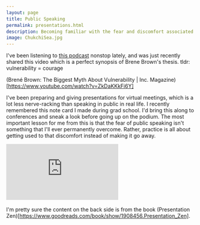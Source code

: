 ```yaml
---
layout: page
title: Public Speaking
permalink: presentations.html
description: Becoming familiar with the fear and discomfort associated with vulnerability
image: ChukchiSea.jpg
---
```

I've been listening to [this podcast](https://brenebrown.com/podcast/introducing-unlocking-us/) nonstop lately, and was just recently shared this video which is a perfect synopsis of Brene Brown's thesis. tldr: vulnerability = courage 

(Brené Brown: The Biggest Myth About Vulnerability | Inc. Magazine)[https://www.youtube.com/watch?v=ZkDaKKkFi6Y]

I've been preparing and giving presentations for virtual meetings, which is a lot less nerve-racking than speaking in public in real life. I recently remembered this note card I made during grad school. I'd bring this along to conferences and sneak a look before going up on the podium. The most important lesson for me from this is that the fear of public speaking isn't something that I'll ever permanently overcome. Rather, practice is all about getting used to that discomfort instead of making it go away. 

![Presentation Card](https://github.com/oceanspace/oceanspace.github.io/blob/master/assets/images/presentation_card.pdf)

I'm pretty sure the content on the back side is from the book (Presentation Zen)[https://www.goodreads.com/book/show/1908456.Presentation_Zen]. 

